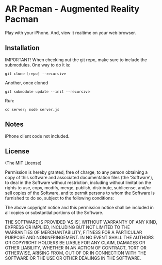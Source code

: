AR Pacman - Augmented Reality Pacman
=====================================

Play with your iPhone. And, view it realtime on your web browser.


## Installation

IMPORTANT! When checking out the git repo, make sure to include the submodules. One way to do it is:

    git clone [repo] --recursive
  
Another, once cloned

    git submodule update --init --recursive
	
Run:
  
    cd server; node server.js
  
## Notes

iPhone client code not included.

## License 

(The MIT License)

Permission is hereby granted, free of charge, to any person obtaining
a copy of this software and associated documentation files (the
'Software'), to deal in the Software without restriction, including
without limitation the rights to use, copy, modify, merge, publish,
distribute, sublicense, and/or sell copies of the Software, and to
permit persons to whom the Software is furnished to do so, subject to
the following conditions:

The above copyright notice and this permission notice shall be
included in all copies or substantial portions of the Software.

THE SOFTWARE IS PROVIDED 'AS IS', WITHOUT WARRANTY OF ANY KIND,
EXPRESS OR IMPLIED, INCLUDING BUT NOT LIMITED TO THE WARRANTIES OF
MERCHANTABILITY, FITNESS FOR A PARTICULAR PURPOSE AND NONINFRINGEMENT.
IN NO EVENT SHALL THE AUTHORS OR COPYRIGHT HOLDERS BE LIABLE FOR ANY
CLAIM, DAMAGES OR OTHER LIABILITY, WHETHER IN AN ACTION OF CONTRACT,
TORT OR OTHERWISE, ARISING FROM, OUT OF OR IN CONNECTION WITH THE
SOFTWARE OR THE USE OR OTHER DEALINGS IN THE SOFTWARE.